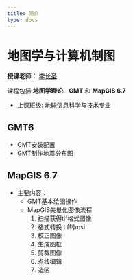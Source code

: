 ```yaml
---
title: 简介
type: docs
---
```


# 地图学与计算机制图

**授课老师：** [李长圣](https://geovbox.com/about/lichangsheng/)

课程包括 **地图学理论**、**GMT** 和 **MapGIS 6.7**

- 上课班级: 地球信息科学与技术专业

## GMT6

- GMT安装配置
- GMT制作地震分布图

## MapGIS 6.7

- 主要内容：
    + GMT基本绘图操作
    + MapGIS矢量化图像流程
        1. 扫描获得tif格式图像
        1. 格式转换 tif转msi
        1. 校正图像
        1. 生成图框
        1. 剪裁图像
        1. 点线编辑
        1. 造区




